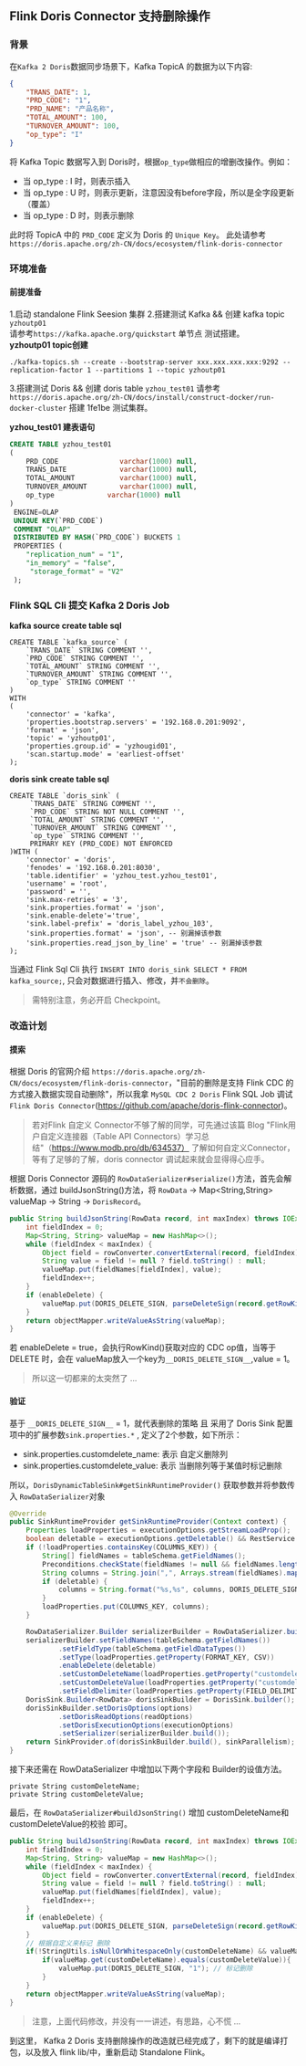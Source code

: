 ## Flink Doris Connector 支持删除操作   

### 背景    
在`Kafka 2 Doris`数据同步场景下，Kafka TopicA 的数据为以下内容:    
```json 
{
    "TRANS_DATE": 1,
    "PRD_CODE": "1",
    "PRD_NAME": "产品名称",
    "TOTAL_AMOUNT": 100,
    "TURNOVER_AMOUNT": 100,
    "op_type": "I"
}
``` 
将 Kafka Topic 数据写入到 Doris时，根据`op_type`做相应的增删改操作。例如：  
* 当 op_type : I 时，则表示插入   
* 当 op_type : U 时，则表示更新，注意因没有before字段，所以是全字段更新（覆盖）   
* 当 op_type : D 时，则表示删除     

此时将 TopicA 中的 `PRD_CODE` 定义为 Doris 的 `Unique Key`。 此处请参考`https://doris.apache.org/zh-CN/docs/ecosystem/flink-doris-connector`      

### 环境准备    

#### 前提准备   
1.启动 standalone Flink Seesion 集群
2.搭建测试 Kafka && 创建 kafka topic `yzhoutp01`  
请参考`https://kafka.apache.org/quickstart` 单节点 测试搭建。  
**yzhoutp01 topic创建**         
```shell
./kafka-topics.sh --create --bootstrap-server xxx.xxx.xxx.xxx:9292 --replication-factor 1 --partitions 1 --topic yzhoutp01      
```

3.搭建测试 Doris && 创建 doris table `yzhou_test01` 
请参考`https://doris.apache.org/zh-CN/docs/install/construct-docker/run-docker-cluster` 搭建 1fe1be 测试集群。    

**yzhou_test01 建表语句**           
```sql
CREATE TABLE yzhou_test01
(
    PRD_CODE               varchar(1000) null,
    TRANS_DATE             varchar(1000) null,
    TOTAL_AMOUNT           varchar(1000) null,
    TURNOVER_AMOUNT        varchar(1000) null,
    op_type             varchar(1000) null
)
 ENGINE=OLAP
 UNIQUE KEY(`PRD_CODE`)
 COMMENT "OLAP"
 DISTRIBUTED BY HASH(`PRD_CODE`) BUCKETS 1
 PROPERTIES (
    "replication_num" = "1",
    "in_memory" = "false",
     "storage_format" = "V2"
 );
```

### Flink SQL Cli 提交 Kafka 2 Doris Job    
**kafka source create table sql**
```
CREATE TABLE `kafka_source` (
    `TRANS_DATE` STRING COMMENT '',
    `PRD_CODE` STRING COMMENT '',
    `TOTAL_AMOUNT` STRING COMMENT '',
    `TURNOVER_AMOUNT` STRING COMMENT '',
    `op_type` STRING COMMENT ''
)
WITH
(
    'connector' = 'kafka',
    'properties.bootstrap.servers' = '192.168.0.201:9092',
    'format' = 'json',
    'topic' = 'yzhoutp01',
    'properties.group.id' = 'yzhougid01',
    'scan.startup.mode' = 'earliest-offset'
);
```

**doris sink create table sql**
```
CREATE TABLE `doris_sink` (
     `TRANS_DATE` STRING COMMENT '',
     `PRD_CODE` STRING NOT NULL COMMENT '',
     `TOTAL_AMOUNT` STRING COMMENT '',
     `TURNOVER_AMOUNT` STRING COMMENT '',
     `op_type` STRING COMMENT '',
     PRIMARY KEY (PRD_CODE) NOT ENFORCED
)WITH (
    'connector' = 'doris',
    'fenodes' = '192.168.0.201:8030',
    'table.identifier' = 'yzhou_test.yzhou_test01',
    'username' = 'root',
    'password' = '',
    'sink.max-retries' = '3',
    'sink.properties.format' = 'json',
    'sink.enable-delete'='true',
    'sink.label-prefix' = 'doris_label_yzhou_103',
    'sink.properties.format' = 'json', -- 别漏掉该参数
    'sink.properties.read_json_by_line' = 'true' -- 别漏掉该参数
);
```

当通过 Flink Sql Cli 执行 `INSERT INTO doris_sink SELECT * FROM kafka_source;`, 只会对数据进行插入、修改，并`不会删除`。 

>需特别注意，务必开启 Checkpoint。          

### 改造计划 

#### 摸索
根据 Doris 的官网介绍 `https://doris.apache.org/zh-CN/docs/ecosystem/flink-doris-connector`，"目前的删除是支持 Flink CDC 的方式接入数据实现自动删除"，所以我拿 `MySQL CDC 2 Doris` Flink SQL Job 调试`Flink Doris Connector`(https://github.com/apache/doris-flink-connector)。 

>若对Flink 自定义 Connector不够了解的同学，可先通过该篇 Blog "Flink用户自定义连接器（Table API Connectors）学习总结"（https://www.modb.pro/db/634537） 了解如何自定义Connector，等有了足够的了解，doris connector 调试起来就会显得得心应手。        

根据 Doris Connector 源码的 `RowDataSerializer#serialize()`方法，首先会解析数据，通过 buildJsonString()方法，将 `RowData` -> Map<String,String> valueMap -> String -> `DorisRecord`。   

```java
public String buildJsonString(RowData record, int maxIndex) throws IOException {
    int fieldIndex = 0;
    Map<String, String> valueMap = new HashMap<>();
    while (fieldIndex < maxIndex) {
        Object field = rowConverter.convertExternal(record, fieldIndex);
        String value = field != null ? field.toString() : null;
        valueMap.put(fieldNames[fieldIndex], value);
        fieldIndex++;
    }
    if (enableDelete) {
        valueMap.put(DORIS_DELETE_SIGN, parseDeleteSign(record.getRowKind()));
    }
    return objectMapper.writeValueAsString(valueMap);
}
```

若 enableDelete = true，会执行RowKind()获取对应的 CDC op值，当等于 DELETE 时，会在 valueMap放入一个key为`__DORIS_DELETE_SIGN__`,value = 1。 

>所以这一切都来的太突然了 ...

#### 验证
基于 `__DORIS_DELETE_SIGN__` = 1，就代表删除的策略 且 采用了 Doris Sink 配置项中的扩展参数`sink.properties.*` , 定义了2个参数，如下所示：    
* sink.properties.customdelete_name: 表示 自定义删除列
* sink.properties.customdelete_value: 表示 当删除列等于某值时标记删除 

所以，`DorisDynamicTableSink#getSinkRuntimeProvider()` 获取参数并将参数传入 `RowDataSerializer`对象 
```java
@Override
public SinkRuntimeProvider getSinkRuntimeProvider(Context context) {
    Properties loadProperties = executionOptions.getStreamLoadProp();
    boolean deletable = executionOptions.getDeletable() && RestService.isUniqueKeyType(options, readOptions, LOG);
    if (!loadProperties.containsKey(COLUMNS_KEY)) {
        String[] fieldNames = tableSchema.getFieldNames();
        Preconditions.checkState(fieldNames != null && fieldNames.length > 0);
        String columns = String.join(",", Arrays.stream(fieldNames).map(item -> String.format("`%s`", item.trim().replace("`", ""))).collect(Collectors.toList()));
        if (deletable) {
            columns = String.format("%s,%s", columns, DORIS_DELETE_SIGN);
        }
        loadProperties.put(COLUMNS_KEY, columns);
    }

    RowDataSerializer.Builder serializerBuilder = RowDataSerializer.builder();
    serializerBuilder.setFieldNames(tableSchema.getFieldNames())
            .setFieldType(tableSchema.getFieldDataTypes())
            .setType(loadProperties.getProperty(FORMAT_KEY, CSV))
            .enableDelete(deletable)
            .setCustomDeleteName(loadProperties.getProperty("customdelete_name"))
            .setCustomDeleteValue(loadProperties.getProperty("customdelete_value"))
            .setFieldDelimiter(loadProperties.getProperty(FIELD_DELIMITER_KEY, FIELD_DELIMITER_DEFAULT));
    DorisSink.Builder<RowData> dorisSinkBuilder = DorisSink.builder();
    dorisSinkBuilder.setDorisOptions(options)
            .setDorisReadOptions(readOptions)
            .setDorisExecutionOptions(executionOptions)
            .setSerializer(serializerBuilder.build());
    return SinkProvider.of(dorisSinkBuilder.build(), sinkParallelism);
}
```

接下来还需在 RowDataSerializer 中增加以下两个字段和 Builder的设值方法。      
```
private String customDeleteName;
private String customDeleteValue;       
```


最后，在 `RowDataSerializer#buildJsonString()` 增加 customDeleteName和 customDeleteValue的校验 即可。 

```java
public String buildJsonString(RowData record, int maxIndex) throws IOException {
    int fieldIndex = 0;
    Map<String, String> valueMap = new HashMap<>();
    while (fieldIndex < maxIndex) {
        Object field = rowConverter.convertExternal(record, fieldIndex);
        String value = field != null ? field.toString() : null;
        valueMap.put(fieldNames[fieldIndex], value);
        fieldIndex++;
    }
    if (enableDelete) {
        valueMap.put(DORIS_DELETE_SIGN, parseDeleteSign(record.getRowKind()));
    }
    // 根据自定义来标记 删除
    if(!StringUtils.isNullOrWhitespaceOnly(customDeleteName) && valueMap.containsKey(customDeleteName)){
        if(valueMap.get(customDeleteName).equals(customDeleteValue)){
            valueMap.put(DORIS_DELETE_SIGN, "1"); // 标记删除
        }
    }
    return objectMapper.writeValueAsString(valueMap);
}
```

>注意，上面代码修改，并没有一一讲述，有思路，心不慌 ...

到这里， Kafka 2 Doris 支持删除操作的改造就已经完成了，剩下的就是编译打包，以及放入 flink lib/中，重新启动 Standalone Flink。           
